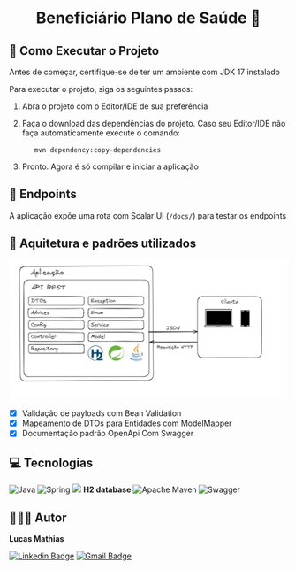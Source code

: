 # <p style="text-align: center;">Beneficiário Plano de Saúde 💉</p>

## 🔌 Como Executar o Projeto

Antes de começar, certifique-se de ter um ambiente com JDK 17 instalado

Para executar o projeto, siga os seguintes passos:

1. Abra o projeto com o Editor/IDE de sua preferência


2. Faça o download das dependências do projeto. Caso seu Editor/IDE não faça automaticamente execute o comando:
    ```
       mvn dependency:copy-dependencies
    ```
3. Pronto. Agora é só compilar e iniciar a aplicação

## 🔌 Endpoints

A aplicação expõe uma rota com Scalar UI (`/docs/`) para testar os endpoints 

## 📏  Aquitetura e padrões utilizados 
![Architecture](aplicacao.PNG)
 - [x] Validação de payloads com Bean Validation
 - [x] Mapeamento de DTOs para Entidades com ModelMapper
 - [x] Documentação padrão OpenApi Com Swagger

## 💻 Tecnologias

![Java](https://img.shields.io/badge/java-%23ED8B00.svg?style=for-the-badge&logo=openjdk&logoColor=white)
![Spring](https://img.shields.io/badge/spring-%236DB33F.svg?style=for-the-badge&logo=spring&logoColor=white)
<img src="https://dbdb.io/media/logos/h2-logo.svg" width="32"/> <strong>H2 database</strong>
![Apache Maven](https://img.shields.io/badge/Apache%20Maven-C71A36?style=for-the-badge&logo=Apache%20Maven&logoColor=white)
![Swagger](https://img.shields.io/badge/-Swagger-%23Clojure?style=for-the-badge&logo=swagger&logoColor=white)

## 👨🏽‍💻 Autor

**Lucas Mathias**

[![Linkedin Badge](https://img.shields.io/badge/-Lucas-blue?style=flat-square&logo=Linkedin&logoColor=white&link=https://www.linkedin.com/in/lucas-mathias-729a27181/)](https://www.linkedin.com/in/lucas-mathias-729a27181/)
[![Gmail Badge](https://img.shields.io/badge/-lucasmathias936@gmail.com-c14438?style=flat-square&logo=Gmail&logoColor=white&link=mailto:lucasmathias936@gmail.com)](mailto:lucasmathias936@gmail.com)
